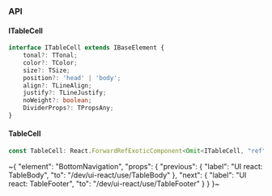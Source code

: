 

### API

#### ITableCell

```ts
interface ITableCell extends IBaseElement {
    tonal?: TTonal;
    color?: TColor;
    size?: TSize;
    position?: 'head' | 'body';
    align?: TLineAlign;
    justify?: TLineJustify;
    noWeight?: boolean;
    DividerProps?: TPropsAny;
}
```

#### TableCell

```ts
const TableCell: React.ForwardRefExoticComponent<Omit<ITableCell, "ref"> & React.RefAttributes<unknown>>;
```


~{
  "element": "BottomNavigation",
  "props": {
    "previous": {
      "label": "UI react: TableBody",
      "to": "/dev/ui-react/use/TableBody"
    },
    "next": {
      "label": "UI react: TableFooter",
      "to": "/dev/ui-react/use/TableFooter"
    }
  }
}~
